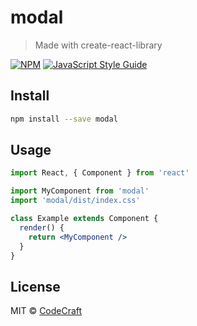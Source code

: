# modal

> Made with create-react-library

[![NPM](https://img.shields.io/npm/v/modal.svg)](https://www.npmjs.com/package/modal) [![JavaScript Style Guide](https://img.shields.io/badge/code_style-standard-brightgreen.svg)](https://standardjs.com)

## Install

```bash
npm install --save modal
```

## Usage

```jsx
import React, { Component } from 'react'

import MyComponent from 'modal'
import 'modal/dist/index.css'

class Example extends Component {
  render() {
    return <MyComponent />
  }
}
```

## License

MIT © [CodeCraft](https://github.com/CodeCraft)
